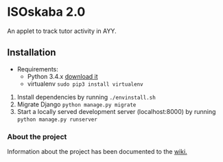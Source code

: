 # ISOskaba 2.0

An applet to track tutor activity in AYY.

## Installation

- Requirements: 
  * Python 3.4.x [download it](https://www.python.org/downloads/release/python-340/)
  * virtualenv `sudo pip3 install virtualenv`
1. Install dependencies by running `./envinstall.sh`
2. Migrate Django `python manage.py migrate`
3. Start a locally served development server (localhost:8000) by running `python manage.py runserver`


### About the project

Information about the project has been documented to the [wiki.](https://github.com/Jonneitapuro/isoskaba2/wiki)
